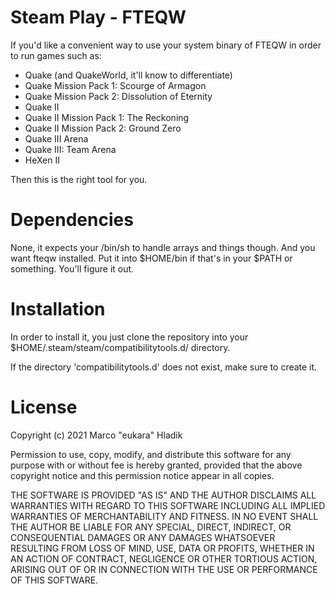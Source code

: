 # Steam Play - FTEQW

If you'd like a convenient way to use your system binary of FTEQW
in order to run games such as:

- Quake (and QuakeWorld, it'll know to differentiate)
- Quake Mission Pack 1: Scourge of Armagon
- Quake Mission Pack 2: Dissolution of Eternity
- Quake II
- Quake II Mission Pack 1: The Reckoning
- Quake II Mission Pack 2: Ground Zero
- Quake III Arena
- Quake III: Team Arena
- HeXen II

Then this is the right tool for you.

# Dependencies
None, it expects your /bin/sh to handle arrays and things though.
And you want fteqw installed. Put it into $HOME/bin if that's in your $PATH
or something. You'll figure it out.

# Installation
In order to install it, you just clone
the repository into your $HOME/.steam/steam/compatibilitytools.d/ directory.

If the directory 'compatibilitytools.d' does not exist, make sure to create it.

# License

Copyright (c) 2021 Marco "eukara" Hladik

Permission to use, copy, modify, and distribute this software for any
purpose with or without fee is hereby granted, provided that the above
copyright notice and this permission notice appear in all copies.

THE SOFTWARE IS PROVIDED "AS IS" AND THE AUTHOR DISCLAIMS ALL WARRANTIES
WITH REGARD TO THIS SOFTWARE INCLUDING ALL IMPLIED WARRANTIES OF
MERCHANTABILITY AND FITNESS. IN NO EVENT SHALL THE AUTHOR BE LIABLE FOR
ANY SPECIAL, DIRECT, INDIRECT, OR CONSEQUENTIAL DAMAGES OR ANY DAMAGES
WHATSOEVER RESULTING FROM LOSS OF MIND, USE, DATA OR PROFITS, WHETHER
IN AN ACTION OF CONTRACT, NEGLIGENCE OR OTHER TORTIOUS ACTION, ARISING
OUT OF OR IN CONNECTION WITH THE USE OR PERFORMANCE OF THIS SOFTWARE. 
